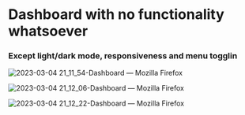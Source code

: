# Dashboard with no functionality whatsoever
### Except light/dark mode, responsiveness and menu togglin

![2023-03-04 21_11_54-Dashboard — Mozilla Firefox](https://user-images.githubusercontent.com/47334597/222934721-cb9b3506-f9f4-4d2b-a038-848bcd992e06.png)

![2023-03-04 21_12_06-Dashboard — Mozilla Firefox](https://user-images.githubusercontent.com/47334597/222934725-78a204e9-14a0-4100-a266-9fbc054f96ab.png)

![2023-03-04 21_12_22-Dashboard — Mozilla Firefox](https://user-images.githubusercontent.com/47334597/222934726-20668ee1-73a1-4fb2-a42e-9a922dad317f.png)
